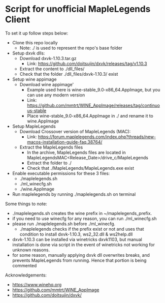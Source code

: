 # Script for unofficial MapleLegends Client

To set it up follow steps below:
- Clone this repo locally
  - Note: ./ is used to represent the repo's base folder
- Setup dxvk dlls:
  - Download dxvk-1.10.3.tar.gz
    - Link: https://github.com/doitsujin/dxvk/releases/tag/v1.10.3
  - Extract the content to ./dll_files/
  - Check that the folder ./dll_files/dxvk-1.10.3/ exist
- Setup wine appimage
  - Download wine appimage'
    - Example used here is wine-stable_9.0-x86_64.AppImage, but you can use any modern version
    - Link: https://github.com/mmtrt/WINE_AppImage/releases/tag/continuous-stable
    - Place wine-stable_9.0-x86_64.AppImage in ./ and rename it to wine.AppImage
- Setup MapleLegends
  - Download Crossover version of MapleLegends (MAC):
    - Link: https://forum.maplelegends.com/index.php?threads/new-macos-installation-guide-faq.38764/
  - Extract the MapleLegends files
    - In the archive, MapleLegends files are located in MapleLegendsMAC<Release_Date>/drive_c/MapleLegends
    - Extract the folder to ./
    - Check that ./MapleLegends/MapleLegends.exe exist
- Enable executable permissions for these 3 files:
  - ./maplelegends.sh
  - ./ml_winecfg.sh
  - ./wine.AppImage
- Run maplelegends by running ./maplelegends.sh on terminal

Some things to note:
- ./maplelegends.sh creates the wine prefix in ~/maplelegends_prefix.
- if you need to use winecfg for any reason, you can run ./ml_winecfg.sh
- please run ./maplelegends.sh before ./ml_winecfg.
  - ./maplelegends checks if the prefix exist or not and uses that condition to install dxvk-1.10.3, ws2_32.dll & ws2help.dll
- dxvk-1.10.3 can be installed via winetricks dxvk1103, but manual installation is done via script in the event of winetricks not working for unknown reasons.
- for some reason, manually applying dxvk dll overwrites breaks, and prevents MapleLegends from running. Hence that portion is being commented

Acknowledgements:
- https://www.winehq.org
- https://github.com/mmtrt/WINE_AppImage
- https://github.com/doitsujin/dxvk/
